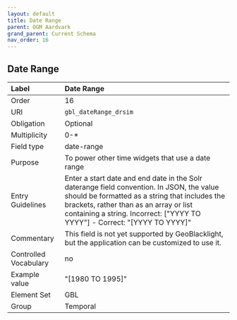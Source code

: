 ```yaml
---
layout: default
title: Date Range
parent: OGM Aardvark
grand_parent: Current Schema
nav_order: 16
---
```


## Date Range

| Label                 | Date Range                                                                                         |
|:----------------------|:---------------------------------------------------------------------------------------------------|
| Order           | 16                                                                                                 |
| URI                   | `gbl_dateRange_drsim`                                                                              |
| Obligation            | Optional                                                                                           |
| Multiplicity          | 0-*                                                                                                |
| Field type            | date-range                                                                                         |
| Purpose               | To power other time widgets that use a date range                                                  |
| Entry Guidelines      | Enter a start date and end date in the Solr daterange field convention. In JSON, the value should be formatted as a string that includes the brackets, rather than as an array or list containing a string. Incorrect: ["YYYY TO YYYY"] - Correct: "[YYYY TO YYYY]" |
| Commentary            | This field is not yet supported by GeoBlacklight, but the application can be customized to use it. |
| Controlled Vocabulary | no                                                                                                 |
| Example value         | "[1980 TO 1995]"                                                                                     |
| Element Set           | GBL                                                                                                |
| Group                 | Temporal                                                                                           |
